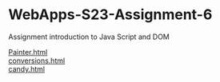 
# WebApps-S23-Assignment-6
Assignment introduction to Java Script and DOM

<a href = "https://github.com/44-563-Web-Apps-S23/44563-webapps-s23-assignment6-mnj141/painter.html">Painter.html</a>
<br>
<a href = "https://github.com/44-563-Web-Apps-S23/44563-webapps-s23-assignment6-mnj141/conversions.html">conversions.html</a>
<br>
<a href = "https://github.com/44-563-Web-Apps-S23/44563-webapps-s23-assignment6-mnj141/candy.html">candy.html</a>
